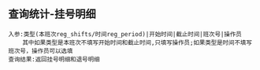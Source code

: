 ## 查询统计-挂号明细
    入参:类型(本班次reg_shifts/时间reg_period)|开始时间|截止时间|班次号|操作员
        其中如果类型是本班次不填写开始时间和截止时间,只填写操作员;如果类型是时间不填写班次号，操作员可以选填
	查询结果:返回挂号明细和退号明细